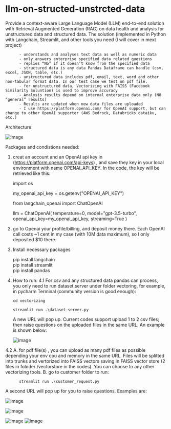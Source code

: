 # llm-on-structed-unstrcted-data
Provide a context-aware Large Language Model (LLM) end-to-end solution with Retrieval Augmented Generation (RAG) on data health and analysis for unstructured data and structured data. The solution (implemented in Python with Langchain, Streamlit, and other tools you need (I will cover in mext project)

          - understands and analyses text data as well as numeric data
          - only answers enterprise specified data related questions
          - replies “No” if it doesn’t know from the specified data
          - structured data is any data Pandas Dataframe can handle (csv, excel, JSON, table, etc.)
          - unstructured data includes pdf, email, text, word and other non-tabular format data. In our test case we test on pdf file.
          - for unstructured data, Vectorizing with FAISS (Facebook Similarity Soluntion) is used to improve accuracy
          - Analysis results depend on internal enterprise data only (NO “general” results)
          - Results are updated when new data files are uploaded
          - I use https://platform.openai.com/ for OpenAI support, but can change to other OpenAI supporter (AWS Bedrock, Databricks dataiku, etc.)

Architecture:

![image](https://github.com/user-attachments/assets/b4d20b98-12ca-4225-b1bf-b33cba572a5f)

Packages and condistions needed:
1. creat an account and an OpenAI api key in (https://platform.openai.com/api-keys) , and save they key in your local environment with name OPENAI_API_KEY. In the code, the key will be retrieved like this:

    import os
   
    my_openai_api_key = os.getenv("OPENAI_API_KEY")

    from langchain_openai import ChatOpenAI
   
    llm = ChatOpenAI(
          temperature=0, model="gpt-3.5-turbo", openai_api_key=my_openai_api_key, streaming=True
   )
   
2. go to Openai your profile/billing, and deposit money there. Each OpenAI call costs ~1 cent in my case (with 10M data maximum), so I only deposited $10 there.
   
3. Install necessary packages

   pip install langchain   
   pip install streamlit   
   pip install pandas
   
4. How to run:
   4.1 For csv and any structured data pandas can process, you only need to run dataset.server under folder vectoring, for example, in pycharm Terminal (community version is good enough):
 
       cd vectorizing
   
       streamlit run .\dataset-server.py
   

   A new URL will pop up. Current codes support upload 1 to 2 csv files; then raise questions on the uploaded files in the same URL. An example is shown below:

     ![image](https://github.com/user-attachments/assets/c495570d-864c-44a1-b342-4385baec0f48)

              
  4.2  A. for pdf file(s) , you can upload as many pdf files as possible depending your env cpu and memory in the same URL. Files will be splitted into trunks and vertorized into FAISS vectors saving in FAISS vector store (2 files in foloder /vectorstore in the codes). You can choose to any other vectorizing tools.
       B. go to customer folder to run:

          streamlit run .\customer_request.py

   A second URL will pop up for you to raise questions. Examples are:

   ![image](https://github.com/user-attachments/assets/abf17480-5d01-4e7f-9398-9d9781ae0894)

   ![image](https://github.com/user-attachments/assets/a5429936-68ef-47aa-892a-77074006b160)

   ![image](https://github.com/user-attachments/assets/a9d0b711-09aa-4bef-ac7a-b55d0575f11a)
   ![image](https://github.com/user-attachments/assets/2ff1d2e5-5a56-4e36-8e48-65ddd86c299f)


          
  
